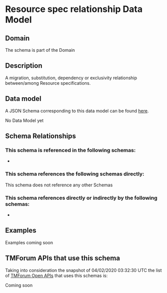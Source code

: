 # Resource spec relationship Data Model

## Domain

The  schema is part of the  Domain

## Description

A migration, substitution, dependency or exclusivity relationship between/among Resource specifications.

## Data model

A JSON Schema corresponding to this data model can be found
[here](https://github.com/tmforum-rand/schemas/blob/candidates/Resource/ResourceSpecRelationship.schema.json).

No Data Model yet

## Schema Relationships

### This schema is referenced in the following schemas:

-

### This schema references the following schemas directly:

This schema does not reference any other Schemas

### This schema references directly or indirectly by the following schemas:

-



## Examples

Examples coming soon

## TMForum APIs that use this schema

Taking into consideration the snapshot of 04/02/2020 03:32:30 UTC the list of [TMForum Open APIs](https://www.tmforum.org/open-apis/) that uses this schemas is:

Coming soon